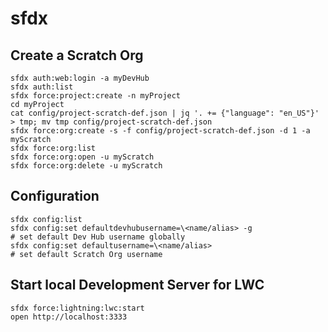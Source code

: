 # sfdx

## Create a Scratch Org

    sfdx auth:web:login -a myDevHub
    sfdx auth:list
    sfdx force:project:create -n myProject
    cd myProject
    cat config/project-scratch-def.json | jq '. += {"language": "en_US"}' > tmp; mv tmp config/project-scratch-def.json
    sfdx force:org:create -s -f config/project-scratch-def.json -d 1 -a myScratch
    sfdx force:org:list
    sfdx force:org:open -u myScratch
    sfdx force:org:delete -u myScratch

## Configuration

    sfdx config:list
    sfdx config:set defaultdevhubusername=\<name/alias> -g                 # set default Dev Hub username globally
    sfdx config:set defaultusername=\<name/alias>                          # set default Scratch Org username

## Start local Development Server for LWC

    sfdx force:lightning:lwc:start
    open http://localhost:3333
